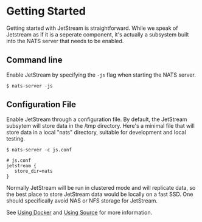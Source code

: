# Getting Started

Getting started with JetStream is straightforward.  While we speak of Jetstream as if it is a seperate component, it's actually a subsystem built into the NATS server that needs to be enabled.

## Command line

Enable JetStream by specifying the `-js` flag when starting the NATS server.

`$ nats-server -js`

## Configuration File

Enable JetStream through a configuration file.  By default, the JetStream subsytem will store data in the /tmp directory.  Here's a minimal file that will store data in a local "nats" directory, suitable for development and local testing.

`$ nats-server -c js.conf`

```text
# js.conf
jetstream {
   store_dir=nats
}
```

Normally JetStream will be run in clustered mode and will replicate data, so the best place to store JetStream data would be locally on a fast SSD.  One should specifically avoid NAS or NFS storage for JetStream.

See [Using Docker](./using_docker.md) and [Using Source](./using_source.md) for more information.
